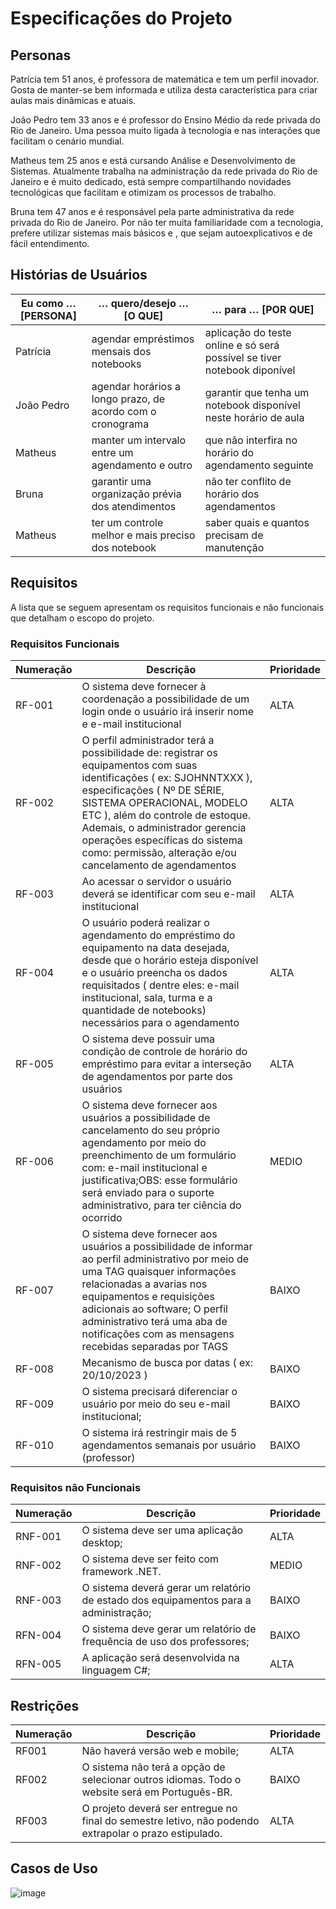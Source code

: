 # Especificações do Projeto

## Personas

Patrícia tem 51 anos, é professora de matemática e tem um perfil inovador. Gosta de manter-se bem informada e utiliza desta característica para criar aulas mais dinâmicas e atuais.

João Pedro tem 33 anos e é professor do Ensino Médio da rede privada do Rio de Janeiro. Uma pessoa muito ligada à tecnologia e nas interações que facilitam o cenário mundial.

Matheus tem 25 anos e está cursando Análise e Desenvolvimento de Sistemas. Atualmente trabalha na administração da rede privada do Rio de Janeiro e é muito dedicado, está sempre compartilhando novidades tecnológicas que facilitam e otimizam os processos de trabalho.

Bruna tem 47 anos e é responsável pela parte administrativa da rede privada do Rio de Janeiro. Por não ter muita familiaridade com a tecnologia, prefere utilizar sistemas mais básicos e , que sejam autoexplicativos e de fácil entendimento.

## Histórias de Usuários

| **Eu como … [PERSONA]** | **… quero/desejo … [O QUE]** | **… para … [POR QUE]** |
|  --- | --- | --- |
| Patrícia | agendar empréstimos mensais dos notebooks | aplicação do teste online e só será possível se tiver notebook diponível |
| João Pedro | agendar horários a longo prazo, de acordo com o cronograma | garantir que tenha um notebook disponível neste horário de aula |
| Matheus | manter um intervalo entre um agendamento e outro | que não interfira no horário do agendamento seguinte |
| Bruna | garantir uma organização prévia dos atendimentos | não ter conflito de horário dos agendamentos |
| Matheus | ter um controle melhor e mais preciso dos notebook | saber quais e quantos precisam de manutenção |

## Requisitos

A lista que se seguem apresentam os requisitos funcionais e não funcionais que detalham o escopo do projeto.

### Requisitos Funcionais

| **Numeração** | **Descrição** | **Prioridade** |
|  --- | --- | --- |
| RF-001 | O sistema deve fornecer à coordenação a possibilidade de um login onde o usuário irá inserir nome e e-mail institucional |  ALTA |
| RF-002 | O perfil administrador terá a possibilidade de: registrar os equipamentos com suas identificações ( ex: SJOHNNTXXX ), especificações ( Nº DE SÉRIE, SISTEMA OPERACIONAL, MODELO ETC ), além do controle de estoque. Ademais, o administrador gerencia operações específicas do sistema como: permissão, alteração e/ou cancelamento de agendamentos |  ALTA |
| RF-003 | Ao acessar o servidor o usuário deverá se identificar com seu e-mail institucional |  ALTA |
| RF-004 | O usuário poderá realizar o agendamento do empréstimo do equipamento na data desejada, desde que o horário esteja disponível e o usuário preencha os dados requisitados ( dentre eles: e-mail institucional, sala, turma e a quantidade de notebooks) necessários para o agendamento |  ALTA |
| RF-005 | O sistema deve possuir uma condição de controle de horário do empréstimo para evitar a interseção de agendamentos por parte dos usuários |  ALTA |
| RF-006 | O sistema deve fornecer aos usuários a possibilidade de cancelamento do seu próprio agendamento por meio do preenchimento de um formulário com: e-mail institucional e justificativa;OBS: esse formulário será enviado para o suporte administrativo, para ter ciência do ocorrido |  MEDIO |
| RF-007 | O sistema deve fornecer aos usuários a possibilidade de informar ao perfil administrativo por meio de uma TAG quaisquer informações relacionadas a avarias nos equipamentos e requisições adicionais ao software; O perfil administrativo terá uma aba de notificações com as mensagens recebidas separadas por TAGS |  BAIXO |
| RF-008 | Mecanismo de busca por datas ( ex: 20/10/2023 ) |  BAIXO |
| RF-009 | O sistema precisará diferenciar o usuário por meio do seu e-mail institucional; |  BAIXO |
| RF-010 | O sistema irá restringir mais de 5 agendamentos semanais por usuário (professor) |  BAIXO |

### Requisitos não Funcionais

| **Numeração** | **Descrição** | **Prioridade** |
|  --- | --- | --- |
| RNF-001 | O sistema deve ser uma aplicação desktop; |  ALTA |
| RNF-002 | O sistema deve ser feito com framework .NET. | MEDIO |
| RNF-003 | O sistema deverá gerar um relatório de estado dos equipamentos para a administração; | BAIXO |
| RFN-004 | O sistema deve gerar um relatório de frequência de uso dos professores; | BAIXO |
| RFN-005 | A aplicação será desenvolvida na linguagem C#; | ALTA |



## Restrições

| **Numeração** | **Descrição** | **Prioridade** |
|  --- | --- | --- |
| RF001 | Não haverá versão web e mobile; | ALTA |  
| RF002 | O sistema não terá a opção de selecionar outros idiomas. Todo o website será em Português-BR. | BAIXO |
| RF003 | O projeto deverá ser entregue no final do semestre letivo, não podendo extrapolar o prazo estipulado. | ALTA | 

## Casos de Uso

![image](https://user-images.githubusercontent.com/71721477/224516023-66c7f438-f0e4-456b-82ff-982935fbaf8c.png)


